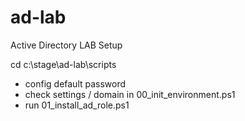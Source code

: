 # ad-lab

Active Directory LAB Setup

cd c:\stage\ad-lab\scripts

- config default password
- check settings / domain in 00_init_environment.ps1
- run 01_install_ad_role.ps1
